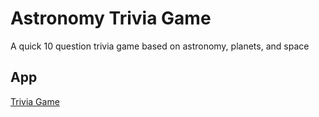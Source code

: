 # Astronomy Trivia Game

A quick 10 question trivia game based on astronomy, planets, and space

## App

[Trivia Game](https://tlm04070.github.io/astronomy-trivia-game/)
